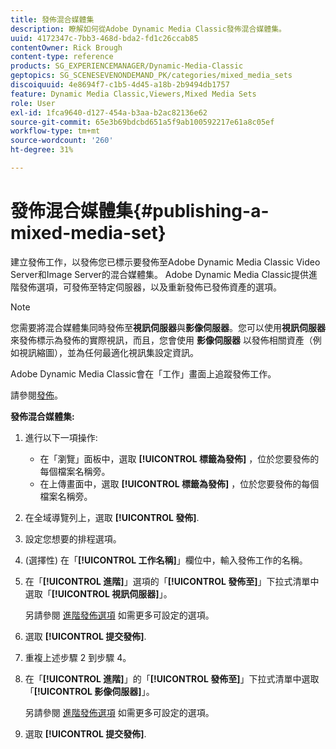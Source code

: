 ```yaml
---
title: 發佈混合媒體集
description: 瞭解如何從Adobe Dynamic Media Classic發佈混合媒體集。
uuid: 4172347c-7bb3-468d-bda2-fd1c26ccab85
contentOwner: Rick Brough
content-type: reference
products: SG_EXPERIENCEMANAGER/Dynamic-Media-Classic
geptopics: SG_SCENESEVENONDEMAND_PK/categories/mixed_media_sets
discoiquuid: 4e8694f7-c1b5-4d45-a18b-2b9494db1757
feature: Dynamic Media Classic,Viewers,Mixed Media Sets
role: User
exl-id: 1fca9640-d127-454a-b3aa-b2ac82136e62
source-git-commit: 65e3b69bdcbd651a5f9ab100592217e61a8c05ef
workflow-type: tm+mt
source-wordcount: '260'
ht-degree: 31%

---
```


# 發佈混合媒體集{#publishing-a-mixed-media-set}

建立發佈工作，以發佈您已標示要發佈至Adobe Dynamic Media Classic Video Server和Image Server的混合媒體集。 Adobe Dynamic Media Classic提供進階發佈選項，可發佈至特定伺服器，以及重新發佈已發佈資產的選項。

>[!NOTE]
>
>您需要將混合媒體集同時發佈至&#x200B;**視訊伺服器**&#x200B;與&#x200B;**影像伺服器**。您可以使用&#x200B;**視訊伺服器**&#x200B;來發佈標示為發佈的實際視訊，而且，您會使用 **影像伺服器** 以發佈相關資產（例如視訊縮圖），並為任何最適化視訊集設定資訊。

Adobe Dynamic Media Classic會在「工作」畫面上追蹤發佈工作。

請參閱[發佈](publishing-files.md#publishing_files)。

<!-- 

Comment Type: remark
Last Modified By: unknown unknown 
Last Modified Date: 

<p>RB: Updated the following steps as per Cynthia email, 11/9/2012, added 11/12/2012</p>

 -->

**發佈混合媒體集:**

1. 進行以下一項操作:

   * 在「瀏覽」面板中，選取 **[!UICONTROL 標籤為發佈]** ，位於您要發佈的每個檔案名稱旁。
   * 在上傳畫面中，選取 **[!UICONTROL 標籤為發佈]** ，位於您要發佈的每個檔案名稱旁。

1. 在全域導覽列上，選取 **[!UICONTROL 發佈]**.
1. 設定您想要的排程選項。
1. (選擇性) 在「**[!UICONTROL 工作名稱]**」欄位中，輸入發佈工作的名稱。
1. 在「**[!UICONTROL 進階]**」選項的「**[!UICONTROL 發佈至]**」下拉式清單中選取「**[!UICONTROL 視訊伺服器]**」。

   另請參閱 [進階發佈選項](publishing-files.md#advanced_publish_options) 如需更多可設定的選項。

1. 選取 **[!UICONTROL 提交發佈]**.
1. 重複上述步驟 2 到步驟 4。
1. 在「**[!UICONTROL 進階]**」的「**[!UICONTROL 發佈至]**」下拉式清單中選取「**[!UICONTROL 影像伺服器]**」。

   另請參閱 [進階發佈選項](publishing-files.md#advanced_publish_options) 如需更多可設定的選項。

1. 選取 **[!UICONTROL 提交發佈]**.
